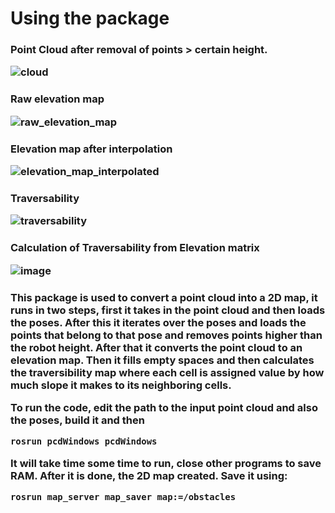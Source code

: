 <h1> Using the package </h1>

<h3> Point Cloud after removal of points > certain height.
  
![cloud](https://github.com/Nisarg236/traversible_area_from_pt_clouds/assets/71684502/124882d1-3cef-4c69-bdaa-e8ba57909564)


<h3> Raw elevation map
  
![raw_elevation_map](https://github.com/Nisarg236/traversible_area_from_pt_clouds/assets/71684502/420b4686-dfcf-43f5-96f5-74df0f05e027)

<h3> Elevation map after interpolation
  
![elevation_map_interpolated](https://github.com/Nisarg236/traversible_area_from_pt_clouds/assets/71684502/de50edb6-bd04-4d38-9943-b8cd31735b9c)

<h3> Traversability
  
![traversability](https://github.com/Nisarg236/traversible_area_from_pt_clouds/assets/71684502/d91b4dbe-d000-45d5-b5a7-1d6671355974)

<h3> Calculation of Traversability from Elevation matrix

![image](https://github.com/Nisarg236/traversable_area_from_pt_clouds/assets/71684502/2f340a03-19e2-487a-8023-2458783511f4)


<h3>This package is used to convert a point cloud into a 2D map, it runs in two steps, first it takes in the point cloud and then loads the poses. After this it iterates over the poses and loads the points that belong to that pose and removes points higher than the robot height. After that it converts the point cloud to an elevation map. Then it fills empty spaces and then calculates the traversibility map where each cell is assigned value by how much slope it makes to its neighboring cells. 

To run the code, edit the path to the input point cloud and also the poses, build it and then
```
rosrun pcdWindows pcdWindows
```

It will take time some time to run, close other programs to save RAM. After it is done, the 2D map created. Save it using:
```
rosrun map_server map_saver map:=/obstacles
